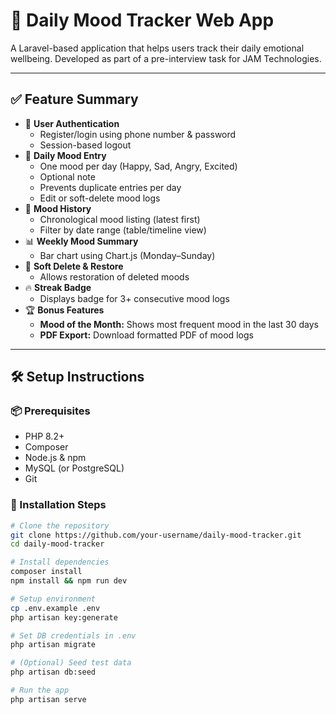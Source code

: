 # 🧠 Daily Mood Tracker Web App

A Laravel-based application that helps users track their daily emotional wellbeing. Developed as part of a pre-interview task for JAM Technologies.

---

## ✅ Feature Summary

- 🔐 **User Authentication**
  - Register/login using phone number & password
  - Session-based logout
- 📅 **Daily Mood Entry**
  - One mood per day (Happy, Sad, Angry, Excited)
  - Optional note
  - Prevents duplicate entries per day
  - Edit or soft-delete mood logs
- 📖 **Mood History**
  - Chronological mood listing (latest first)
  - Filter by date range (table/timeline view)
- 📊 **Weekly Mood Summary**
  - Bar chart using Chart.js (Monday–Sunday)
- 🧼 **Soft Delete & Restore**
  - Allows restoration of deleted moods
- 🔥 **Streak Badge**
  - Displays badge for 3+ consecutive mood logs
- 🏆 **Bonus Features**
  - **Mood of the Month:** Shows most frequent mood in the last 30 days
  - **PDF Export:** Download formatted PDF of mood logs

---

## 🛠️ Setup Instructions

### 📦 Prerequisites

- PHP 8.2+
- Composer
- Node.js & npm
- MySQL (or PostgreSQL)
- Git

### 🚀 Installation Steps

```bash
# Clone the repository
git clone https://github.com/your-username/daily-mood-tracker.git
cd daily-mood-tracker

# Install dependencies
composer install
npm install && npm run dev

# Setup environment
cp .env.example .env
php artisan key:generate

# Set DB credentials in .env
php artisan migrate

# (Optional) Seed test data
php artisan db:seed

# Run the app
php artisan serve
```
